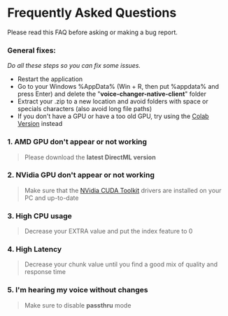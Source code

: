 # Frequently Asked Questions
Please read this FAQ before asking or making a bug report.

### General fixes:
*Do all these steps so you can fix some issues.*
- Restart the application
- Go to your Windows %AppData% (Win + R, then put %appdata% and press Enter) and delete the "**voice-changer-native-client**" folder
- Extract your .zip to a new location and avoid folders with space or specials characters (also avoid long file paths)
- If you don't have a GPU or have a too old GPU, try using the [Colab Version](https://colab.research.google.com/github/w-okada/voice-changer/blob/master/Realtime_Voice_Changer_on_Colab.ipynb) instead

### 1. AMD GPU don't appear or not working
> Please download the **latest DirectML version**

### 2. NVidia GPU don't appear or not working
> Make sure that the [NVidia CUDA Toolkit](https://developer.nvidia.com/cuda-downloads) drivers are installed on your PC and up-to-date

### 3. High CPU usage
> Decrease your EXTRA value and put the index feature to 0

### 4. High Latency
> Decrease your chunk value until you find a good mix of quality and response time

### 5. I'm hearing my voice without changes
> Make sure to disable **passthru** mode

